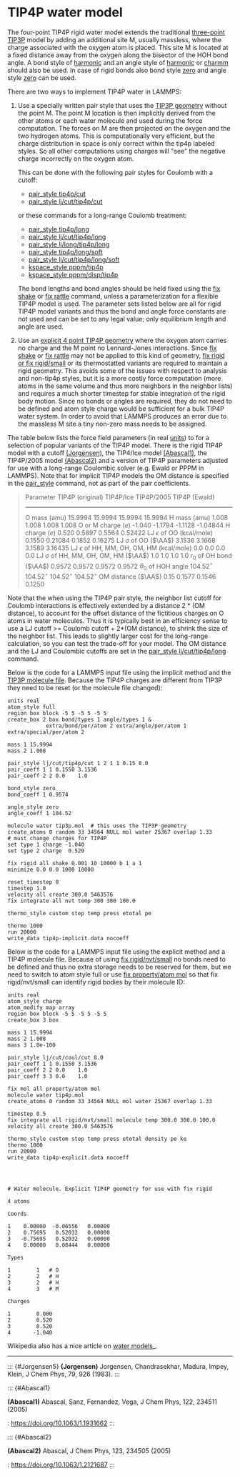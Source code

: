 # TIP4P water model

The four-point TIP4P rigid water model extends the traditional
[three-point TIP3P](Howto_tip3p) model by adding an additional site M,
usually massless, where the charge associated with the oxygen atom is
placed. This site M is located at a fixed distance away from the oxygen
along the bisector of the HOH bond angle. A bond style of
[harmonic](bond_harmonic) and an angle style of
[harmonic](angle_harmonic) or [charmm](angle_charmm) should also be
used. In case of rigid bonds also bond style [zero](bond_zero) and angle
style [zero](angle_zero) can be used.

There are two ways to implement TIP4P water in LAMMPS:

1.  Use a specially written pair style that uses the [TIP3P
    geometry](tip3p_molecule) without the point M. The point M location
    is then implicitly derived from the other atoms or each water
    molecule and used during the force computation. The forces on M are
    then projected on the oxygen and the two hydrogen atoms. This is
    computationally very efficient, but the charge distribution in space
    is only correct within the tip4p labeled styles. So all other
    computations using charges will \"see\" the negative charge
    incorrectly on the oxygen atom.

    This can be done with the following pair styles for Coulomb with a
    cutoff:

    -   [pair_style tip4p/cut](pair_lj_cut_tip4p)
    -   [pair_style lj/cut/tip4p/cut](pair_lj_cut_tip4p)

    or these commands for a long-range Coulomb treatment:

    -   [pair_style tip4p/long](pair_coul)
    -   [pair_style lj/cut/tip4p/long](pair_lj_cut_tip4p)
    -   [pair_style lj/long/tip4p/long](pair_lj_long)
    -   [pair_style tip4p/long/soft](pair_fep_soft)
    -   [pair_style lj/cut/tip4p/long/soft](pair_fep_soft)
    -   [kspace_style pppm/tip4p](kspace_style)
    -   [kspace_style pppm/disp/tip4p](kspace_style)

    The bond lengths and bond angles should be held fixed using the [fix
    shake](fix_shake) or [fix rattle](fix_shake) command, unless a
    parameterization for a flexible TIP4P model is used. The parameter
    sets listed below are all for rigid TIP4P model variants and thus
    the bond and angle force constants are not used and can be set to
    any legal value; only equilibrium length and angle are used.

2.  Use an [explicit 4 point TIP4P geometry](tip4p_molecule) where the
    oxygen atom carries no charge and the M point no Lennard-Jones
    interactions. Since [fix shake](fix_shake) or [fix
    rattle](fix_shake) may not be applied to this kind of geometry, [fix
    rigid or fix rigid/small](fix_rigid) or its thermostatted variants
    are required to maintain a rigid geometry. This avoids some of the
    issues with respect to analysis and non-tip4p styles, but it is a
    more costly force computation (more atoms in the same volume and
    thus more neighbors in the neighbor lists) and requires a much
    shorter timestep for stable integration of the rigid body motion.
    Since no bonds or angles are required, they do not need to be
    defined and atom style charge would be sufficient for a bulk TIP4P
    water system. In order to avoid that LAMMPS produces an error due to
    the massless M site a tiny non-zero mass needs to be assigned.

The table below lists the force field parameters (in real
[units](units)) to for a selection of popular variants of the TIP4P
model. There is the rigid TIP4P model with a cutoff
[(Jorgensen)](Jorgensen5), the TIP4/Ice model [(Abascal1)](Abascal1),
the TIP4P/2005 model [(Abascal2)](Abascal2) and a version of TIP4P
parameters adjusted for use with a long-range Coulombic solver (e.g.
Ewald or PPPM in LAMMPS). Note that for implicit TIP4P models the OM
distance is specified in the [pair_style](pair_style) command, not as
part of the pair coefficients.

> 
>   Parameter                                         TIP4P (original)   TIP4P/Ice          TIP4P/2005         TIP4P (Ewald)
>   ------------------------------------------------- ------------------ ------------------ ------------------ ------------------
>   O mass (amu)                                      15.9994            15.9994            15.9994            15.9994
>   H mass (amu)                                      1.008              1.008              1.008              1.008
>   O or M charge ($e$)                               -1.040             -1.1794            -1.1128            -1.04844
>   H charge ($e$)                                    0.520              0.5897             0.5564             0.52422
>   LJ $\epsilon$ of OO (kcal/mole)                   0.1550             0.21084            0.1852             0.16275
>   LJ $\sigma$ of OO ($\AA$)                         3.1536             3.1668             3.1589             3.16435
>   LJ $\epsilon$ of HH, MM, OH, OM, HM (kcal/mole)   0.0                0.0                0.0                0.0
>   LJ $\sigma$ of HH, MM, OH, OM, HM ($\AA$)         1.0                1.0                1.0                1.0
>   $r_0$ of OH bond ($\AA$)                          0.9572             0.9572             0.9572             0.9572
>   $\theta_0$ of HOH angle                           104.52$^{\circ}$   104.52$^{\circ}$   104.52$^{\circ}$   104.52$^{\circ}$
>   OM distance ($\AA$)                               0.15               0.1577             0.1546             0.1250

Note that the when using the TIP4P pair style, the neighbor list cutoff
for Coulomb interactions is effectively extended by a distance 2 \* (OM
distance), to account for the offset distance of the fictitious charges
on O atoms in water molecules. Thus it is typically best in an
efficiency sense to use a LJ cutoff \>= Coulomb cutoff + 2\*(OM
distance), to shrink the size of the neighbor list. This leads to
slightly larger cost for the long-range calculation, so you can test the
trade-off for your model. The OM distance and the LJ and Coulombic
cutoffs are set in the [pair_style lj/cut/tip4p/long](pair_lj_cut_tip4p)
command.

Below is the code for a LAMMPS input file using the implicit method and
the [TIP3P molecule file](tip3p_molecule). Because the TIP4P charges are
different from TIP3P they need to be reset (or the molecule file
changed):

``` LAMMPS
units real
atom_style full
region box block -5 5 -5 5 -5 5
create_box 2 box bond/types 1 angle/types 1 &
            extra/bond/per/atom 2 extra/angle/per/atom 1 extra/special/per/atom 2

mass 1 15.9994
mass 2 1.008

pair_style lj/cut/tip4p/cut 1 2 1 1 0.15 8.0
pair_coeff 1 1 0.1550 3.1536
pair_coeff 2 2 0.0    1.0

bond_style zero
bond_coeff 1 0.9574

angle_style zero
angle_coeff 1 104.52

molecule water tip3p.mol  # this uses the TIP3P geometry
create_atoms 0 random 33 34564 NULL mol water 25367 overlap 1.33
# must change charges for TIP4P
set type 1 charge -1.040
set type 2 charge  0.520

fix rigid all shake 0.001 10 10000 b 1 a 1
minimize 0.0 0.0 1000 10000

reset_timestep 0
timestep 1.0
velocity all create 300.0 5463576
fix integrate all nvt temp 300 300 100.0

thermo_style custom step temp press etotal pe

thermo 1000
run 20000
write_data tip4p-implicit.data nocoeff
```

Below is the code for a LAMMPS input file using the explicit method and
a TIP4P molecule file. Because of using [fix rigid/nvt/small](fix_rigid)
no bonds need to be defined and thus no extra storage needs to be
reserved for them, but we need to switch to atom style full or use [fix
property/atom mol](fix_property_atom) so that fix rigid/nvt/small can
identify rigid bodies by their molecule ID:

``` LAMMPS
units real
atom_style charge
atom_modify map array
region box block -5 5 -5 5 -5 5
create_box 3 box

mass 1 15.9994
mass 2 1.008
mass 3 1.0e-100

pair_style lj/cut/coul/cut 8.0
pair_coeff 1 1 0.1550 3.1536
pair_coeff 2 2 0.0    1.0
pair_coeff 3 3 0.0    1.0

fix mol all property/atom mol
molecule water tip4p.mol
create_atoms 0 random 33 34564 NULL mol water 25367 overlap 1.33

timestep 0.5
fix integrate all rigid/nvt/small molecule temp 300.0 300.0 100.0
velocity all create 300.0 5463576

thermo_style custom step temp press etotal density pe ke
thermo 1000
run 20000
write_data tip4p-explicit.data nocoeff




# Water molecule. Explicit TIP4P geometry for use with fix rigid

4 atoms

Coords

1    0.00000  -0.06556   0.00000
2    0.75695   0.52032   0.00000
3   -0.75695   0.52032   0.00000
4    0.00000   0.08444   0.00000

Types

1        1   # O
2        2   # H
3        2   # H
4        3   # M

Charges

1        0.000
2        0.520
3        0.520
4       -1.040
```

Wikipedia also has a nice article on [water
models](https://en.wikipedia.org/wiki/Water_model)\_.

------------------------------------------------------------------------

::: {#Jorgensen5}
**(Jorgensen)** Jorgensen, Chandrasekhar, Madura, Impey, Klein, J Chem
Phys, 79, 926 (1983).
:::

::: {#Abascal1}

**(Abascal1)** Abascal, Sanz, Fernandez, Vega, J Chem Phys, 122, 234511 (2005)

:   <https://doi.org/10.1063/1.1931662>
:::

::: {#Abascal2}

**(Abascal2)** Abascal, J Chem Phys, 123, 234505 (2005)

:   <https://doi.org/10.1063/1.2121687>
:::
